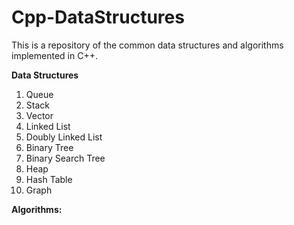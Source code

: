 # Cpp-DataStructures

This is a repository of the common data structures and algorithms
implemented in C++. 

<b>Data Structures</b>
1. Queue
2. Stack
3. Vector
4. Linked List
5. Doubly Linked List
6. Binary Tree
7. Binary Search Tree
8. Heap
9. Hash Table
10. Graph

<b>Algorithms:</b>
